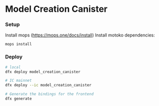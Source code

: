 # Model Creation Canister

### Setup

Install mops (https://mops.one/docs/install)
Install motoko dependencies:

```bash
mops install
```

### Deploy

```bash
# local
dfx deploy model_creation_canister

# IC mainnet
dfx deploy --ic model_creation_canister

# Generate the bindings for the frontend
dfx generate
```